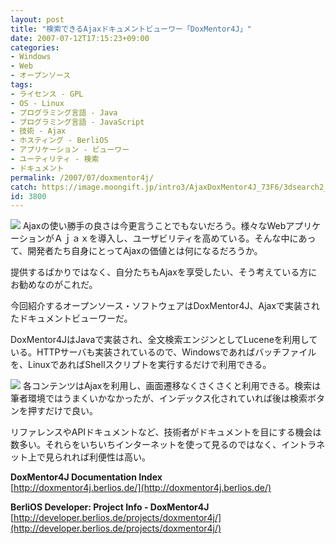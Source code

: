 ```yaml
---
layout: post
title: "検索できるAjaxドキュメントビューワー「DoxMentor4J」"
date: 2007-07-12T17:15:23+09:00
categories:
- Windows
- Web
- オープンソース
tags: 
- ライセンス - GPL
- OS - Linux
- プログラミング言語 - Java
- プログラミング言語 - JavaScript
- 技術 - Ajax
- ホスティング - BerliOS
- アプリケーション - ビューワー
- ユーティリティ - 検索
- ドキュメント
permalink: /2007/07/doxmentor4j/
catch: https://image.moongift.jp/intro3/AjaxDoxMentor4J_73F6/3dsearch2_thumb1.png
id: 3800
---
```

[![](https://image.moongift.jp/intro3/AjaxDoxMentor4J_73F6/3dsearch1_thumb1.png)](https://image.moongift.jp/intro3/AjaxDoxMentor4J_73F6/3dsearch13.png) Ajaxの使い勝手の良さは今更言うことでもないだろう。様々なWebアプリケーションがＡｊａｘを導入し、ユーザビリティを高めている。そんな中にあって、開発者たち自身にとってAjaxの価値とは何になるだろうか。   
  
提供するばかりではなく、自分たちもAjaxを享受したい、そう考えている方にお勧めなのがこれだ。   
  
今回紹介するオープンソース・ソフトウェアはDoxMentor4J、Ajaxで実装されたドキュメントビューワーだ。   
  
<!--more-->  
  
DoxMentor4JはJavaで実装され、全文検索エンジンとしてLuceneを利用している。HTTPサーバも実装されているので、Windowsであればバッチファイルを、LinuxであればShellスクリプトを実行するだけで利用できる。   
  
[![](https://image.moongift.jp/intro3/AjaxDoxMentor4J_73F6/3dsearch2_thumb1.png)](https://image.moongift.jp/intro3/AjaxDoxMentor4J_73F6/3dsearch23.png) 各コンテンツはAjaxを利用し、画面遷移なくさくさくと利用できる。検索は筆者環境ではうまくいかなかったが、インデックス化されていれば後は検索ボタンを押すだけで良い。   
  
リファレンスやAPIドキュメントなど、技術者がドキュメントを目にする機会は数多い。それらをいちいちインターネットを使って見るのではなく、イントラネット上で見られれば利便性は高い。   
  
**DoxMentor4J Documentation Index**  
[http://doxmentor4j.berlios.de/](http://doxmentor4j.berlios.de/)  
  
**BerliOS Developer: Project Info - DoxMentor4J**  
[http://developer.berlios.de/projects/doxmentor4j/](http://developer.berlios.de/projects/doxmentor4j/)
